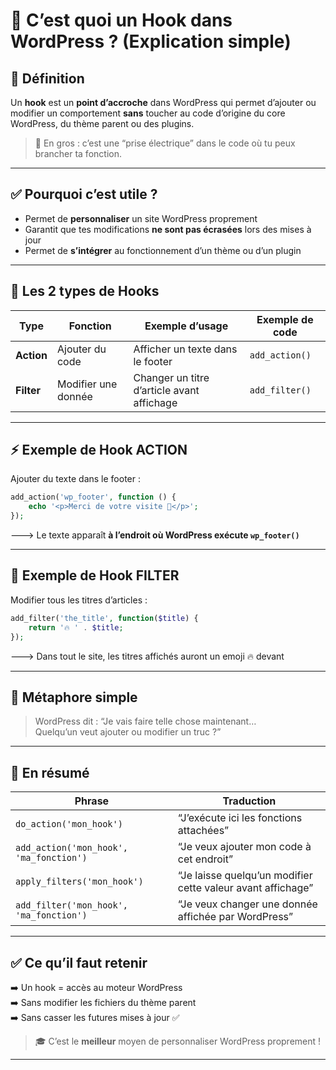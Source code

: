 # 🔌 C’est quoi un Hook dans WordPress ? (Explication simple)

## 🎯 Définition
Un **hook** est un **point d’accroche** dans WordPress qui permet
d’ajouter ou modifier un comportement **sans** toucher au code d’origine
du core WordPress, du thème parent ou des plugins.

> 🧠 En gros : c’est une “prise électrique” dans le code où tu peux brancher ta fonction.

---

## ✅ Pourquoi c’est utile ?
- Permet de **personnaliser** un site WordPress proprement
- Garantit que tes modifications **ne sont pas écrasées** lors des mises à jour
- Permet de **s’intégrer** au fonctionnement d’un thème ou d’un plugin

---

## 🔄 Les 2 types de Hooks

| Type | Fonction | Exemple d’usage | Exemple de code |
|------|----------|----------------|----------------|
| **Action** | Ajouter du code | Afficher un texte dans le footer | `add_action()` |
| **Filter** | Modifier une donnée | Changer un titre d’article avant affichage | `add_filter()` |

---

## ⚡ Exemple de Hook ACTION
Ajouter du texte dans le footer :

```php
add_action('wp_footer', function () {
    echo '<p>Merci de votre visite 🌟</p>';
});
```
🡒 Le texte apparaît **à l’endroit où WordPress exécute `wp_footer()`**

---

## 🎨 Exemple de Hook FILTER
Modifier tous les titres d’articles :

```php
add_filter('the_title', function($title) {
    return '🔥 ' . $title;
});
```
🡒 Dans tout le site, les titres affichés auront un emoji 🔥 devant

---

## 🧠 Métaphore simple
> WordPress dit : “Je vais faire telle chose maintenant…  
> Quelqu’un veut ajouter ou modifier un truc ?”

---

## 📌 En résumé

| Phrase | Traduction |
|--------|------------|
| `do_action('mon_hook')` | “J’exécute ici les fonctions attachées” |
| `add_action('mon_hook', 'ma_fonction')` | “Je veux ajouter mon code à cet endroit” |
| `apply_filters('mon_hook')` | “Je laisse quelqu’un modifier cette valeur avant affichage” |
| `add_filter('mon_hook', 'ma_fonction')` | “Je veux changer une donnée affichée par WordPress” |

---

## ✅ Ce qu’il faut retenir
➡️ Un hook = accès au moteur WordPress  
➡️ Sans modifier les fichiers du thème parent  
➡️ Sans casser les futures mises à jour ✅

> 🎓 C’est le **meilleur** moyen de personnaliser WordPress proprement !

---
